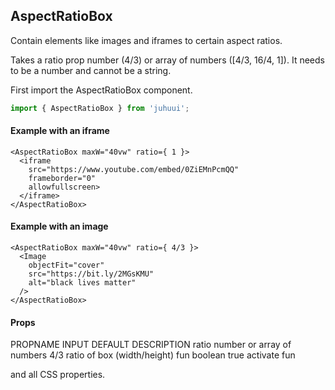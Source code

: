 ## AspectRatioBox

Contain elements like images and iframes to certain aspect ratios.

Takes a ratio prop number (4/3) or array of numbers ([4/3, 16/4, 1]). It needs to be a number and cannot be a string.

First import the AspectRatioBox component.

```js
import { AspectRatioBox } from 'juhuui';
```

#### Example with an iframe

```js-live
<AspectRatioBox maxW="40vw" ratio={ 1 }>
  <iframe
    src="https://www.youtube.com/embed/0ZiEMnPcmQQ"
    frameborder="0"
    allowfullscreen>
  </iframe>
</AspectRatioBox>
```

#### Example with an image

```js-live
<AspectRatioBox maxW="40vw" ratio={ 4/3 }>
  <Image
    objectFit="cover"
    src="https://bit.ly/2MGsKMU"
    alt="black lives matter"
  />
</AspectRatioBox>
```

#### Props

<TableBox>
  <tr>
    <th>PROPNAME</th>
    <th>INPUT</th>
    <th>DEFAULT</th>
    <th>DESCRIPTION</th>
  </tr>
  <tr>
    <th>ratio</th>
    <th>number or array of numbers</th>
    <th>4/3</th>
    <th>ratio of box (width/height)</th>
  </tr>
  <tr>
    <th>fun</th>
    <th>boolean</th>
    <th>true</th>
    <th>activate fun</th>
  </tr>
</TableBox>

and all CSS properties.

